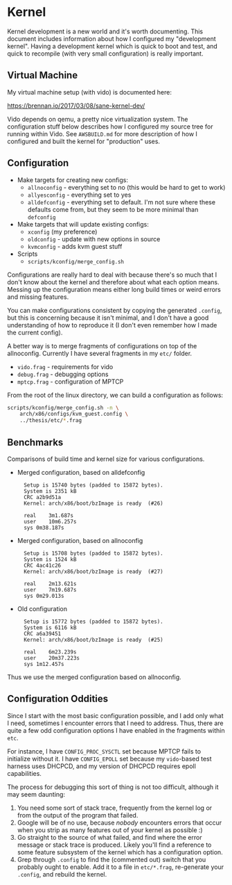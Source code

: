 Kernel
======

Kernel development is a new world and it's worth documenting. This document
includes information about how I configured my "development kernel". Having a
development kernel which is quick to boot and test, and quick to recompile (with
very small configuration) is really important.

Virtual Machine
---------------

My virtual machine setup (with vido) is documented here:

https://brennan.io/2017/03/08/sane-kernel-dev/

Vido depends on qemu, a pretty nice virtualization system. The configuration
stuff below describes how I configured my source tree for running within Vido.
See `AWSBUILD.md` for more description of how I configured and built the kernel
for "production" uses.

Configuration
-------------

- Make targets for creating new configs:
  - `allnoconfig` - everything set to no (this would be hard to get to work)
  - `allyesconfig` - everything set to yes
  - `alldefconfig` - everything set to default. I'm not sure where these
    defaults come from, but they seem to be more minimal than `defconfig`
- Make targets that will update existing configs:
  - `xconfig` (my preference)
  - `oldconfig` - update with new options in source
  - `kvmconfig` - adds kvm guest stuff
- Scripts
  - `scripts/kconfig/merge_config.sh`

Configurations are really hard to deal with because there's so much that I don't
know about the kernel and therefore about what each option means. Messing up the
configuration means either long build times or weird errors and missing
features.

You can make configurations consistent by copying the generated `.config`, but
this is concerning because it isn't minimal, and I don't have a good
understanding of how to reproduce it (I don't even remember how I made the
current config).

A better way is to merge fragments of configurations on top of the allnoconfig.
Currently I have several fragments in my `etc/` folder.

- `vido.frag` - requirements for vido
- `debug.frag` - debugging options
- `mptcp.frag` - configuration of MPTCP

From the root of the linux directory, we can build a configuration as follows:

```bash
scripts/kconfig/merge_config.sh -n \
    arch/x86/configs/kvm_guest.config \
    ../thesis/etc/*.frag
```

Benchmarks
----------

Comparisons of build time and kernel size for various configurations.

- Merged configuration, based on alldefconfig

        Setup is 15740 bytes (padded to 15872 bytes).
        System is 2351 kB
        CRC a2b9d51a
        Kernel: arch/x86/boot/bzImage is ready  (#26)

        real	3m1.687s
        user	10m6.257s
        sys	0m38.187s

- Merged configuration, based on allnoconfig

        Setup is 15708 bytes (padded to 15872 bytes).
        System is 1524 kB
        CRC 4ac41c26
        Kernel: arch/x86/boot/bzImage is ready  (#27)

        real	2m13.621s
        user	7m19.687s
        sys	0m29.013s

- Old configuration

        Setup is 15772 bytes (padded to 15872 bytes).
        System is 6116 kB
        CRC a6a39451
        Kernel: arch/x86/boot/bzImage is ready  (#25)

        real	6m23.239s
        user	20m37.223s
        sys	1m12.457s

Thus we use the merged configuration based on allnoconfig.

Configuration Oddities
----------------------

Since I start with the most basic configuration possible, and I add only what I
need, sometimes I encounter errors that I need to address. Thus, there are quite
a few odd configuration options I have enabled in the fragments within `etc`.

For instance, I have `CONFIG_PROC_SYSCTL` set because MPTCP fails to initialize
without it. I have `CONFIG_EPOLL` set because my `vido`-based test harness uses
DHCPCD, and my version of DHCPCD requires epoll capabilities.

The process for debugging this sort of thing is not too difficult, although it
may seem daunting:

1. You need some sort of stack trace, frequently from the kernel log or from the
   output of the program that failed.
2. Google will be of no use, because *nobody* encounters errors that occur when
   you strip as many features out of your kernel as possible :)
3. Go straight to the source of what failed, and find where the error message or
   stack trace is produced. Likely you'll find a reference to some feature
   subsystem of the kernel which has a configuration option.
4. Grep through `.config` to find the (commented out) switch that you probably
   ought to enable. Add it to a file in `etc/*.frag`, re-generate your
   `.config`, and rebuild the kernel.
